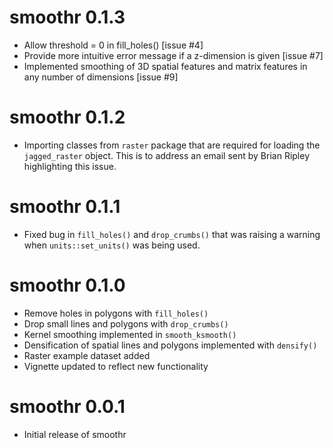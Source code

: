# smoothr 0.1.3

- Allow threshold = 0 in fill_holes() [issue #4]
- Provide more intuitive error message if a z-dimension is given [issue #7]
- Implemented smoothing of 3D spatial features and matrix features in any number of dimensions [issue #9]

# smoothr 0.1.2

- Importing classes from `raster` package that are required for loading the `jagged_raster` object. This is to address an email sent by Brian Ripley highlighting this issue.

# smoothr 0.1.1

- Fixed bug in `fill_holes()` and `drop_crumbs()` that was raising a warning 
when `units::set_units()` was being used. 

# smoothr 0.1.0

- Remove holes in polygons with `fill_holes()`
- Drop small lines and polygons with `drop_crumbs()`
- Kernel smoothing implemented in `smooth_ksmooth()`
- Densification of spatial lines and polygons implemented with `densify()`
- Raster example dataset added
- Vignette updated to reflect new functionality

# smoothr 0.0.1

- Initial release of smoothr




